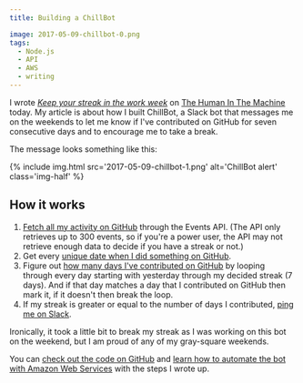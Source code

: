```yaml
---
title: Building a ChillBot

image: 2017-05-09-chillbot-0.png
tags:
  - Node.js
  - API
  - AWS
  - writing
---
```


I wrote [_Keep your streak in the work week_](https://superyesmore.com/keep-your-streak-in-the-work-week-42f56e22f050b235c0639d8790385151) on [The Human In The Machine](https://superyesmore.com/publication/the-human-in-the-machine-a4064599cde2cb3397239e8d72219f48) today. My article is about how I built ChillBot, a Slack bot that messages me on the weekends to let me know if I've contributed on GitHub for seven consecutive days and to encourage me to take a break.

The message looks something like this:

{% include img.html src='2017-05-09-chillbot-1.png' alt='ChillBot alert' class='img-half' %}

## How it works

1. [Fetch all my activity on GitHub](https://github.com/katydecorah/chillbot/blob/fdb408c8dbeb90181fba8a809e2f63b61305c839/index.js#L12) through the Events API. (The API only retrieves up to 300 events, so if you're a power user, the API may not retrieve enough data to decide if you have a streak or not.)
2. Get every [unique date when I did something on GitHub](https://github.com/katydecorah/chillbot/blob/fdb408c8dbeb90181fba8a809e2f63b61305c839/index.js#L22-L28).
3. Figure out [how many days I've contributed on GitHub](https://github.com/katydecorah/chillbot/blob/fdb408c8dbeb90181fba8a809e2f63b61305c839/index.js#L30-L36) by looping through every day starting with yesterday through my decided streak (7 days). And if that day matches a day that I contributed on GitHub then mark it, if it doesn't then break the loop.
4. If my streak is greater or equal to the number of days I contributed, [ping me on Slack](https://github.com/katydecorah/chillbot/blob/fdb408c8dbeb90181fba8a809e2f63b61305c839/index.js#L39-L41).

Ironically, it took a little bit to break my streak as I was working on this bot on the weekend, but I am proud of any of my gray-square weekends.

You can [check out the code on GitHub](https://github.com/katydecorah/chillbot) and [learn how to automate the bot with Amazon Web Services](https://github.com/katydecorah/chillbot/blob/master/SETUP.md) with the steps I wrote up.
